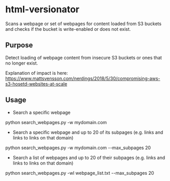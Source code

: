 # html-versionator

Scans a webpage or set of webpages for content loaded from S3 buckets and checks if the bucket is write-enabled or does not exist.

## Purpose 
Detect loading of webpage content from insecure S3 buckets or ones that no longer exist.

Explanation of impact is here: https://www.mattsvensson.com/nerdings/2018/5/30/compromising-aws-s3-hosetd-websites-at-scale


## Usage
- Search a specific webpage

python search_webpages.py -w mydomain.com

- Search a specific webpage and up to 20 of its subpages (e.g. links and links to links on that domain)

python search_webpages.py -w mydomain.com --max_subpages 20

- Search a list of webpages and up to 20 of their subpages (e.g. links and links to links on that domain)

python search_webpages.py -wl webpage_list.txt --max_subpages 20



